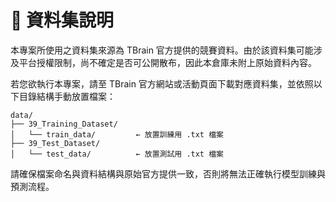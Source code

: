 # 📁 資料集說明

本專案所使用之資料集來源為 TBrain 官方提供的競賽資料。由於該資料集可能涉及平台授權限制，尚不確定是否可公開散布，因此本倉庫未附上原始資料內容。

若您欲執行本專案，請至 TBrain 官方網站或活動頁面下載對應資料集，並依照以下目錄結構手動放置檔案：

```
data/
├── 39_Training_Dataset/
│   └── train_data/         ← 放置訓練用 .txt 檔案
├── 39_Test_Dataset/
│   └── test_data/          ← 放置測試用 .txt 檔案
```

請確保檔案命名與資料結構與原始官方提供一致，否則將無法正確執行模型訓練與預測流程。
